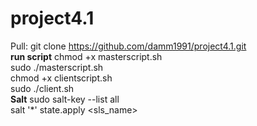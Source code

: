 # project4.1

Pull: git clone https://github.com/damm1991/project4.1.git<br>
<b>run script</b>
chmod +x masterscript.sh<br>
sudo ./masterscript.sh<br>
chmod +x clientscript.sh<br>
sudo ./client.sh<br>
<b>Salt</b>
sudo salt-key --list all<br>
salt '*' state.apply <sls_name><br>
